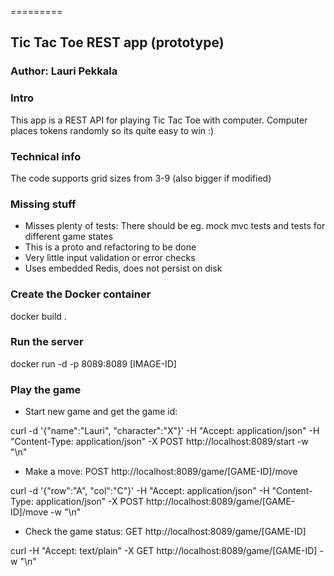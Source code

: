 =========

## Tic Tac Toe REST app (prototype) 
### Author: Lauri Pekkala 

### Intro
This app is a REST API for playing Tic Tac Toe with computer. Computer places tokens randomly so its quite easy to win :)

### Technical info
The code supports grid sizes from 3-9 (also bigger if modified)

### Missing stuff
- Misses plenty of tests: There should be eg. mock mvc tests and tests for different game states
- This is a proto and refactoring to be done
- Very little input validation or error checks
- Uses embedded Redis, does not persist on disk 

### Create the Docker container
docker build .

### Run the server
docker run -d -p 8089:8089 [IMAGE-ID]

### Play the game
 - Start new game and get the game id: 
 
 curl -d '{"name":"Lauri", "character":"X"}'  -H "Accept: application/json" -H "Content-Type: application/json" -X POST http://localhost:8089/start -w "\n"
 
 - Make a move: POST http://localhost:8089/game/[GAME-ID]/move
 
 curl -d '{"row":"A", "col":"C"}'  -H "Accept: application/json" -H "Content-Type: application/json" -X POST http://localhost:8089/game/[GAME-ID]/move -w "\n"
 
 - Check the game status: GET http://localhost:8089/game/[GAME-ID]
 
 curl -H "Accept: text/plain" -X GET http://localhost:8089/game/[GAME-ID] -w "\n"


